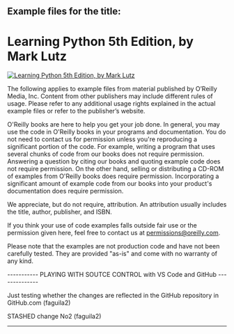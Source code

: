 ## Example files for the title:  
  
# Learning Python 5th Edition, by Mark Lutz
  
[![Learning Python 5th Edition, by Mark Lutz](https://github.com/faguila2/Learning-Python-5th-Edition/logo.png)](https://www.safaribooksonline.com/library/view/title/9781449355722//)
  
The following applies to example files from material published by O’Reilly Media, Inc. Content from other publishers may include different rules of usage. Please refer to any additional usage rights explained in the actual example files or refer to the publisher’s website.
  
O'Reilly books are here to help you get your job done. In general, you may use the code in O'Reilly books in your programs and documentation. You do not need to contact us for permission unless you're reproducing a significant portion of the code. For example, writing a program that uses several chunks of code from our books does not require permission. Answering a question by citing our books and quoting example code does not require permission. On the other hand, selling or distributing a CD-ROM of examples from O'Reilly books does require permission. Incorporating a significant amount of example code from our books into your product's documentation does require permission.
  
We appreciate, but do not require, attribution. An attribution usually includes the title, author, publisher, and ISBN.
  
If you think your use of code examples falls outside fair use or the permission given here, feel free to contact us at <permissions@oreilly.com>.
  
Please note that the examples are not production code and have not been carefully tested. They are provided "as-is" and come with no warranty of any kind.

----------- PLAYING WITH SOUTCE CONTROL with VS Code and GitHub --------------

Just testing whether the changes are reflected in the GitHub repository in GitHub.com (faguila2)

STASHED change No2 (faguila2)

------------------------------------------------------------------------------